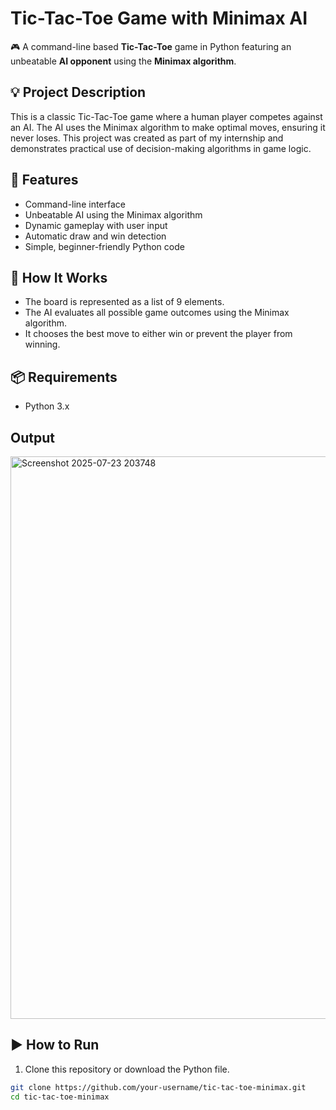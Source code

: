 # Tic-Tac-Toe Game with Minimax AI

🎮 A command-line based **Tic-Tac-Toe** game in Python featuring an unbeatable **AI opponent** using the **Minimax algorithm**.

## 💡 Project Description

This is a classic Tic-Tac-Toe game where a human player competes against an AI. The AI uses the Minimax algorithm to make optimal moves, ensuring it never loses. This project was created as part of my internship and demonstrates practical use of decision-making algorithms in game logic.

## 🚀 Features

- Command-line interface
- Unbeatable AI using the Minimax algorithm
- Dynamic gameplay with user input
- Automatic draw and win detection
- Simple, beginner-friendly Python code

## 🧠 How It Works

- The board is represented as a list of 9 elements.
- The AI evaluates all possible game outcomes using the Minimax algorithm.
- It chooses the best move to either win or prevent the player from winning.

## 📦 Requirements

- Python 3.x



## Output
<img width="724" height="900" alt="Screenshot 2025-07-23 203748" src="https://github.com/user-attachments/assets/6977849c-03d8-4334-b9a3-1cf567ad3027" />

## ▶️ How to Run

1. Clone this repository or download the Python file.

```bash
git clone https://github.com/your-username/tic-tac-toe-minimax.git
cd tic-tac-toe-minimax





